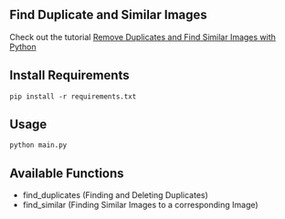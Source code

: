 ## Find Duplicate and Similar Images

Check out the tutorial
[Remove Duplicates and Find Similar Images with Python](https://medium.com/@somilshah112/how-to-find-duplicate-or-similar-images-quickly-with-python-2d636af9452f)

## Install Requirements

    pip install -r requirements.txt

## Usage

    python main.py

## Available Functions

- find_duplicates (Finding and Deleting Duplicates)
- find_similar (Finding Similar Images to a corresponding Image)
